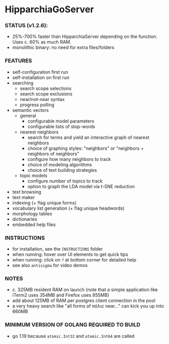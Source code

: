# HipparchiaGoServer

### STATUS (v1.2.6):

* 25%-700% faster than HipparchiaServer depending on the function. Uses c. 60% as much RAM.
* monolithic binary: no need for extra files/folders

### FEATURES

* self-configuration first run
* self-installation on first run 
* searching
  * search scope selections 
  * search scope exclusions 
  * near/not-near syntax
  * progress polling
* semantic vectors 
  * general
    * configurable model parameters
    * configurable lists of stop-words
  * nearest neighbors
    * search for terms and yield an interactive graph of nearest neighbors
    * choice of graphing styles: "neighbors" or "neighbors + neighbors of neighbors"
    * configure how many neighbors to track
    * choice of modeling algorithms
    * choice of text building strategies
  * topic models
    * configure number of topics to track
    * option to graph the LDA model via t-SNE reduction
* text browsing
* text maker
* indexing (+ flag unique forms)
* vocabulary list generation (+ flag unique headwords)
* morphology tables
* dictionaries
* embedded help files

### INSTRUCTIONS
* for installation, see the `INSTRUCTIONS` folder
* when running: hover over UI elements to get quick tips
* when running: click on `?` at bottom corner for detailed help
* see also `antisigma` for video demos

### NOTES

* c. 325MB resident RAM on launch (note that a simple application like iTerm2 uses 354MB and Firefox uses 855MB)
* add about 125MB of RAM per postgres client connection in the pool
* a very heavy search like "all forms of πόλιϲ near..." can kick you up into 660MB

### MINIMUM VERSION OF GOLANG REQUIRED TO BUILD
* go 1.19 because `atomic.Int32` and `atomic.Int64` are called
